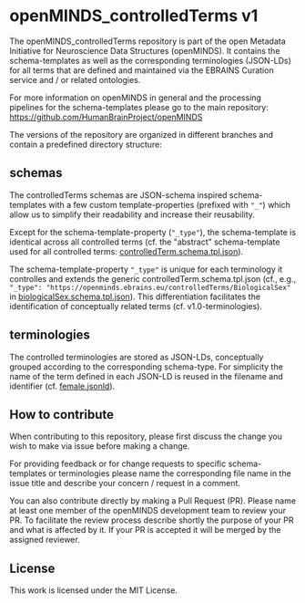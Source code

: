 # openMINDS_controlledTerms v1

The openMINDS_controlledTerms repository is part of the open Metadata 
Initiative for Neuroscience Data Structures (openMINDS). It contains the 
schema-templates as well as the corresponding terminologies (JSON-LDs) for all 
terms that are defined and maintained via the EBRAINS Curation service and / or 
related ontologies.

For more information on openMINDS in general and the processing pipelines for the schema-templates please go to the main repository: https://github.com/HumanBrainProject/openMINDS

The versions of the repository are organized in different branches and contain a predefined directory structure:

## schemas
The controlledTerms schemas are JSON-schema inspired schema-templates with a few custom template-properties (prefixed with `"_"`) which allow us to simplify their readability and increase their reusability.

Except for the schema-template-property (`"_type"`), the schema-template is identical across 
all controlled terms (cf. the "abstract" schema-template used for all controlled terms:
[controlledTerm.schema.tpl.json](https://raw.githubusercontent.com/HumanBrainProject/openMINDS_controlledTerms/master/v1.0/controlledTerm.schema.tpl.json)).

The schema-template-property `"_type"` is unique for each terminology it controlles and extends the 
generic controlledTerm.schema.tpl.json (cf., e.g., `"_type": "https://openminds.ebrains.eu/controlledTerms/BiologicalSex"` in
[biologicalSex.schema.tpl.json](https://raw.githubusercontent.com/HumanBrainProject/openMINDS_controlledTerms/master/v1.0/biologicalSex.schema.tpl.json)). 
This differentiation facilitates the identification of conceptually related 
terms (cf. v1.0-terminologies).

## terminologies
The controlled terminologies are stored as JSON-LDs, conceptually grouped 
according to the corresponding schema-type. For simplicity the name of the 
term defined in each JSON-LD is reused in the filename and identifier (cf. 
[female.jsonld](https://raw.githubusercontent.com/HumanBrainProject/openMINDS_controlledTerms/master/v1.0-terminologies/biologicalSex/female.jsonld)).

## How to contribute
When contributing to this repository, please first discuss the change you wish to make via issue before making a change. 

For providing feedback or for change requests to specific schema-templates or terminologies please name the corresponding file name in the issue title and describe your concern / request in a comment.

You can also contribute directly by making a Pull Request (PR). Please name at least one member of the openMINDS development team to review your PR. To facilitate the review process describe shortly the purpose of your PR and what is affected by it. If your PR is accepted it will be merged by the assigned reviewer.

## License
This work is licensed under the MIT License.
